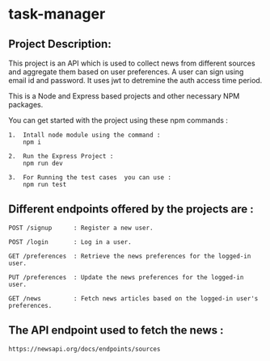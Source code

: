 # task-manager

## Project Description:

This project is an API which is used to collect news from different sources and aggregate them based on user preferences.
A user can sign using email id and password. It uses jwt to detremine the auth access time period. 

This is a Node and Express based projects and other necessary NPM packages.

You can get started with the project using these npm commands :
 
    1.  Intall node module using the command : 
        npm i

    2.  Run the Express Project :
        npm run dev 

    3.  For Running the test cases  you can use :
        npm run test



## Different endpoints offered by the projects are :

    POST /signup      : Register a new user. 

    POST /login       : Log in a user.  
    
    GET /preferences  : Retrieve the news preferences for the logged-in user.
    
    PUT /preferences  : Update the news preferences for the logged-in user.
    
    GET /news         : Fetch news articles based on the logged-in user's preferences.




## The API endpoint used to fetch the news :

    https://newsapi.org/docs/endpoints/sources







